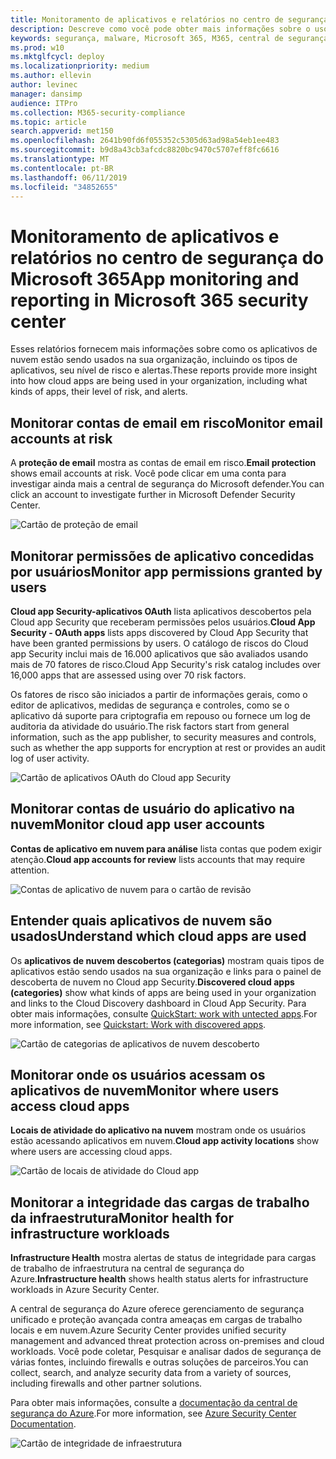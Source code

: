 ```yaml
---
title: Monitoramento de aplicativos e relatórios no centro de segurança do Microsoft 365
description: Descreve como você pode obter mais informações sobre o uso do aplicativo na nuvem em sua organização
keywords: segurança, malware, Microsoft 365, M365, central de segurança, monitor, relatório, aplicativos
ms.prod: w10
ms.mktglfcycl: deploy
ms.localizationpriority: medium
ms.author: ellevin
author: levinec
manager: dansimp
audience: ITPro
ms.collection: M365-security-compliance
ms.topic: article
search.appverid: met150
ms.openlocfilehash: 2641b90fd6f055352c5305d63ad98a54eb1ee483
ms.sourcegitcommit: b9d8a43cb3afcdc8820bc9470c5707eff8fc6616
ms.translationtype: MT
ms.contentlocale: pt-BR
ms.lasthandoff: 06/11/2019
ms.locfileid: "34852655"
---
```

# <a name="app-monitoring-and-reporting-in-microsoft-365-security-center"></a><span data-ttu-id="dff1a-104">Monitoramento de aplicativos e relatórios no centro de segurança do Microsoft 365</span><span class="sxs-lookup"><span data-stu-id="dff1a-104">App monitoring and reporting in Microsoft 365 security center</span></span>

<span data-ttu-id="dff1a-105">Esses relatórios fornecem mais informações sobre como os aplicativos de nuvem estão sendo usados na sua organização, incluindo os tipos de aplicativos, seu nível de risco e alertas.</span><span class="sxs-lookup"><span data-stu-id="dff1a-105">These reports provide more insight into how cloud apps are being used in your organization, including what kinds of apps, their level of risk, and alerts.</span></span>

## <a name="monitor-email-accounts-at-risk"></a><span data-ttu-id="dff1a-106">Monitorar contas de email em risco</span><span class="sxs-lookup"><span data-stu-id="dff1a-106">Monitor email accounts at risk</span></span>

<span data-ttu-id="dff1a-107">A **proteção de email** mostra as contas de email em risco.</span><span class="sxs-lookup"><span data-stu-id="dff1a-107">**Email protection** shows email accounts at risk.</span></span> <span data-ttu-id="dff1a-108">Você pode clicar em uma conta para investigar ainda mais a central de segurança do Microsoft defender.</span><span class="sxs-lookup"><span data-stu-id="dff1a-108">You can click an account to investigate further in Microsoft Defender Security Center.</span></span>

![Cartão de proteção de email](./media/security-docs/email-protection.png)

## <a name="monitor-app-permissions-granted-by-users"></a><span data-ttu-id="dff1a-110">Monitorar permissões de aplicativo concedidas por usuários</span><span class="sxs-lookup"><span data-stu-id="dff1a-110">Monitor app permissions granted by users</span></span>

<span data-ttu-id="dff1a-111">**Cloud app Security-aplicativos OAuth** lista aplicativos descobertos pela Cloud app Security que receberam permissões pelos usuários.</span><span class="sxs-lookup"><span data-stu-id="dff1a-111">**Cloud App Security - OAuth apps** lists apps discovered by Cloud App Security that have been granted permissions by users.</span></span> <span data-ttu-id="dff1a-112">O catálogo de riscos do Cloud app Security inclui mais de 16.000 aplicativos que são avaliados usando mais de 70 fatores de risco.</span><span class="sxs-lookup"><span data-stu-id="dff1a-112">Cloud App Security's risk catalog includes over 16,000 apps that are assessed using over 70 risk factors.</span></span>

<span data-ttu-id="dff1a-113">Os fatores de risco são iniciados a partir de informações gerais, como o editor de aplicativos, medidas de segurança e controles, como se o aplicativo dá suporte para criptografia em repouso ou fornece um log de auditoria da atividade do usuário.</span><span class="sxs-lookup"><span data-stu-id="dff1a-113">The risk factors start from general information, such as the app publisher, to security measures and controls, such as whether the app supports for encryption at rest or provides an audit log of user activity.</span></span>

![Cartão de aplicativos OAuth do Cloud app Security](./media/security-docs/cloud-app-security-oauth-apps.png)

## <a name="monitor-cloud-app-user-accounts"></a><span data-ttu-id="dff1a-115">Monitorar contas de usuário do aplicativo na nuvem</span><span class="sxs-lookup"><span data-stu-id="dff1a-115">Monitor cloud app user accounts</span></span>

<span data-ttu-id="dff1a-116">**Contas de aplicativo em nuvem para análise** lista contas que podem exigir atenção.</span><span class="sxs-lookup"><span data-stu-id="dff1a-116">**Cloud app accounts for review** lists accounts that may require attention.</span></span>

![Contas de aplicativo de nuvem para o cartão de revisão](./media/security-docs/cloud-app-accounts-for-review.png)

## <a name="understand-which-cloud-apps-are-used"></a><span data-ttu-id="dff1a-118">Entender quais aplicativos de nuvem são usados</span><span class="sxs-lookup"><span data-stu-id="dff1a-118">Understand which cloud apps are used</span></span>

<span data-ttu-id="dff1a-119">Os **aplicativos de nuvem descobertos (categorias)** mostram quais tipos de aplicativos estão sendo usados na sua organização e links para o painel de descoberta de nuvem no Cloud app Security.</span><span class="sxs-lookup"><span data-stu-id="dff1a-119">**Discovered cloud apps (categories)** show what kinds of apps are being used in your organization and links to the Cloud Discovery dashboard in Cloud App Security.</span></span> <span data-ttu-id="dff1a-120">Para obter mais informações, consulte [QuickStart: work with untected apps](https://docs.microsoft.com/cloud-app-security/discovered-apps).</span><span class="sxs-lookup"><span data-stu-id="dff1a-120">For more information, see [Quickstart: Work with discovered apps](https://docs.microsoft.com/cloud-app-security/discovered-apps).</span></span>  

![Cartão de categorias de aplicativos de nuvem descoberto](./media/security-docs/discovered-cloud-apps-categories.png)

## <a name="monitor-where-users-access-cloud-apps"></a><span data-ttu-id="dff1a-122">Monitorar onde os usuários acessam os aplicativos de nuvem</span><span class="sxs-lookup"><span data-stu-id="dff1a-122">Monitor where users access cloud apps</span></span>

<span data-ttu-id="dff1a-123">**Locais de atividade do aplicativo na nuvem** mostram onde os usuários estão acessando aplicativos em nuvem.</span><span class="sxs-lookup"><span data-stu-id="dff1a-123">**Cloud app activity locations** show where users are accessing cloud apps.</span></span>

![Cartão de locais de atividade do Cloud app](./media/security-docs/cloud-app-activity-locations.png)

## <a name="monitor-health-for-infrastructure-workloads"></a><span data-ttu-id="dff1a-125">Monitorar a integridade das cargas de trabalho da infraestrutura</span><span class="sxs-lookup"><span data-stu-id="dff1a-125">Monitor health for infrastructure workloads</span></span>

<span data-ttu-id="dff1a-126">**Infrastructure Health** mostra alertas de status de integridade para cargas de trabalho de infraestrutura na central de segurança do Azure.</span><span class="sxs-lookup"><span data-stu-id="dff1a-126">**Infrastructure health** shows health status alerts for infrastructure workloads in Azure Security Center.</span></span>

<span data-ttu-id="dff1a-127">A central de segurança do Azure oferece gerenciamento de segurança unificado e proteção avançada contra ameaças em cargas de trabalho locais e em nuvem.</span><span class="sxs-lookup"><span data-stu-id="dff1a-127">Azure Security Center provides unified security management and advanced threat protection across on-premises and cloud workloads.</span></span> <span data-ttu-id="dff1a-128">Você pode coletar, Pesquisar e analisar dados de segurança de várias fontes, incluindo firewalls e outras soluções de parceiros.</span><span class="sxs-lookup"><span data-stu-id="dff1a-128">You can collect, search, and analyze security data from a variety of sources, including firewalls and other partner solutions.</span></span>

<span data-ttu-id="dff1a-129">Para obter mais informações, consulte a [documentação da central de segurança do Azure](https://docs.microsoft.com/azure/security-center/).</span><span class="sxs-lookup"><span data-stu-id="dff1a-129">For more information, see [Azure Security Center Documentation](https://docs.microsoft.com/azure/security-center/).</span></span>

![Cartão de integridade de infraestrutura](./media/security-docs/infrastructure-health.png)
